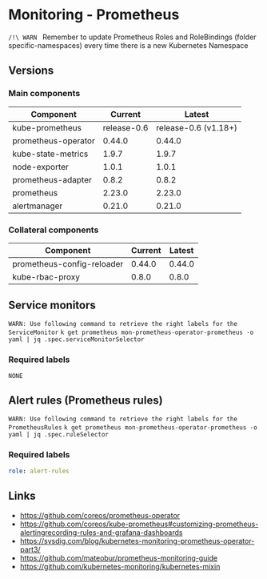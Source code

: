 
# Monitoring - Prometheus

`/!\ WARN ` Remember to update Prometheus Roles and RoleBindings (folder specific-namespaces) every time there is a new Kubernetes Namespace

## Versions

### Main components

| Component           | Current     | Latest               |
|---------------------|-------------|----------------------|
| kube-prometheus     | release-0.6 | release-0.6 (v1.18+) |
| prometheus-operator | 0.44.0      | 0.44.0               |
| kube-state-metrics  | 1.9.7       | 1.9.7                |
| node-exporter       | 1.0.1       | 1.0.1                |
| prometheus-adapter  | 0.8.2       | 0.8.2                |
| prometheus          | 2.23.0      | 2.23.0               |
| alertmanager        | 0.21.0      | 0.21.0               |

### Collateral components

| Component                  | Current | Latest |
|----------------------------|---------|--------|
| prometheus-config-reloader | 0.44.0  | 0.44.0 |
| kube-rbac-proxy            | 0.8.0   | 0.8.0  |

## Service monitors

`WARN: Use following command to retrieve the right labels for the ServiceMonitor`
`k get prometheus mon-prometheus-operator-prometheus -o yaml | jq .spec.serviceMonitorSelector`

### Required labels

`NONE`

## Alert rules (Prometheus rules)

`WARN: Use following command to retrieve the right labels for the PrometheusRules`
`k get prometheus mon-prometheus-operator-prometheus -o yaml | jq .spec.ruleSelector`

### Required labels

```yaml
role: alert-rules
```

## Links

- https://github.com/coreos/prometheus-operator
- https://github.com/coreos/kube-prometheus#customizing-prometheus-alertingrecording-rules-and-grafana-dashboards
- https://sysdig.com/blog/kubernetes-monitoring-prometheus-operator-part3/
- https://github.com/mateobur/prometheus-monitoring-guide
- https://github.com/kubernetes-monitoring/kubernetes-mixin
